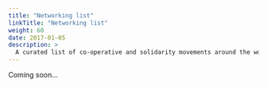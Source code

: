 ```yaml
---
title: "Networking list"
linkTitle: "Networking list"
weight: 60
date: 2017-01-05
description: >
  A curated list of co-operative and solidarity movements around the world who share some or all of Hansalim's values.
---
```


Coming soon...